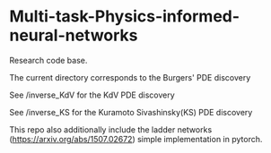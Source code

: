 # Multi-task-Physics-informed-neural-networks

Research code base.

The current directory corresponds to the Burgers' PDE discovery

See /inverse_KdV for the KdV PDE discovery

See /inverse_KS for the Kuramoto Sivashinsky(KS) PDE discovery

This repo also additionally include the ladder networks (https://arxiv.org/abs/1507.02672) simple implementation in pytorch.
